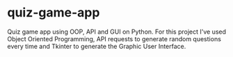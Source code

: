 # quiz-game-app
Quiz game app using OOP, API and GUI on Python.
For this project I've used Object Oriented Programming, API requests to generate random questions every time and Tkinter to generate the Graphic User Interface.
